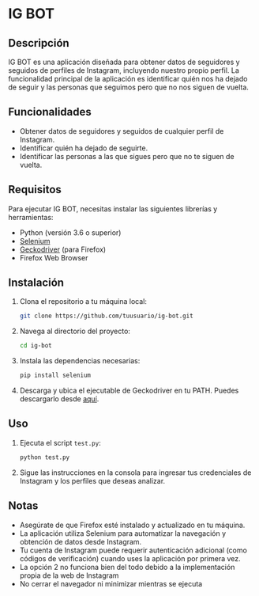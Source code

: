 # IG BOT

## Descripción

IG BOT es una aplicación diseñada para obtener datos de seguidores y seguidos de perfiles de Instagram, incluyendo nuestro propio perfil. La funcionalidad principal de la aplicación es identificar quién nos ha dejado de seguir y las personas que seguimos pero que no nos siguen de vuelta.

## Funcionalidades

- Obtener datos de seguidores y seguidos de cualquier perfil de Instagram.
- Identificar quién ha dejado de seguirte.
- Identificar las personas a las que sigues pero que no te siguen de vuelta.

## Requisitos

Para ejecutar IG BOT, necesitas instalar las siguientes librerías y herramientas:

- Python (versión 3.6 o superior)
- [Selenium](https://www.selenium.dev/)
- [Geckodriver](https://github.com/mozilla/geckodriver/releases) (para Firefox)
- Firefox Web Browser

## Instalación

1. Clona el repositorio a tu máquina local:
    ```sh
    git clone https://github.com/tuusuario/ig-bot.git
    ```
2. Navega al directorio del proyecto:
    ```sh
    cd ig-bot
    ```
3. Instala las dependencias necesarias:
    ```sh
    pip install selenium
    ```

4. Descarga y ubica el ejecutable de Geckodriver en tu PATH. Puedes descargarlo desde [aquí](https://github.com/mozilla/geckodriver/releases).

## Uso

1. Ejecuta el script `test.py`:
    ```sh
    python test.py
    ```

2. Sigue las instrucciones en la consola para ingresar tus credenciales de Instagram y los perfiles que deseas analizar.

## Notas

- Asegúrate de que Firefox esté instalado y actualizado en tu máquina.
- La aplicación utiliza Selenium para automatizar la navegación y obtención de datos desde Instagram.
- Tu cuenta de Instagram puede requerir autenticación adicional (como códigos de verificación) cuando uses la aplicación por primera vez.
- La opción 2 no funciona bien del todo debido a la implementación propia de la web de Instagram
- No cerrar el navegador ni minimizar mientras se ejecuta
